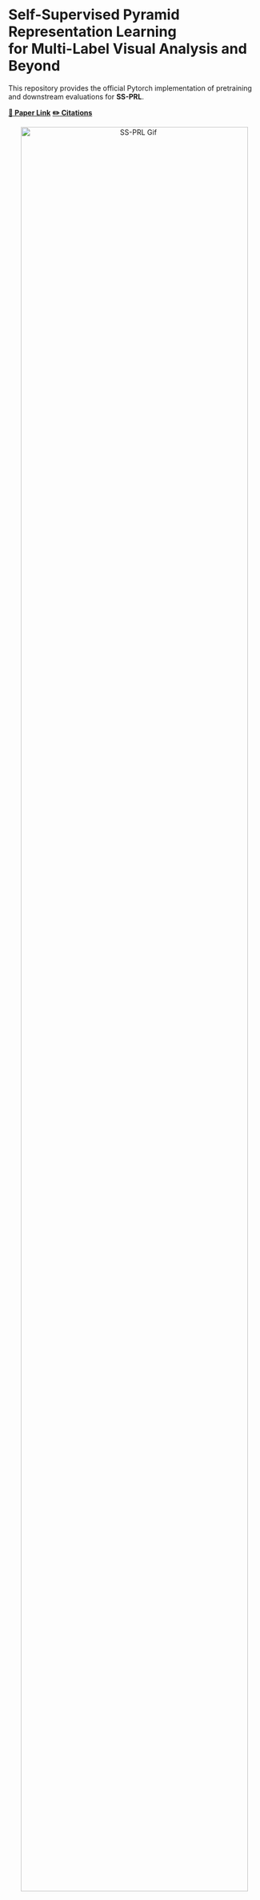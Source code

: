 # Self-Supervised Pyramid Representation Learning <br>for Multi-Label Visual Analysis and Beyond

   This repository provides the official Pytorch implementation of pretraining and downstream evaluations for **SS-PRL**.
   
   [**:paperclip: Paper Link**](#citations)
   [**:pencil2: Citations**](#citations)
   
   <div align="center">
  <img width="95%" alt="SS-PRL Gif" src="https://github.com/WesleyHsieh0806/SS-PRL/blob/master/GIF/Framework%20Gif.gif">
   </div>
   
   * **Learning of Patch-Based Pyramid Representation**
   * **Cross-Scale Patch-Level Correlation Learning with Correlation Learners**

---


  <h2> Table of Contents</h2>
  <ul>
    <li>
      <a href="#books-prepare-dataset">Prepare Dataset</a>
      <ul>
        <!-- <li><a href="#built-with">Built With</a></li> -->
      </ul>
    </li>
    <li>
      <a href="#running-usage---training">Usage</a>
    </li>
    <li>
      <a href="#bicyclist-downstream-tasks">Downstream tasks</a>
    </li>
    <li>
      <a href="#citations">Citations</a>
    </li>
  </ul>



---

## :books: Prepare Dataset
   Please refer to [Pretrained_Dataset](./Pretrained_Dataset.md) and [Downstream Tasks](#bicyclist-downstream-tasks) for further details.
   
   | Tasks | Datasets:point_down: |
   | - | - | 
   | Pre-Training | [ImageNet](https://image-net.org/index.php) <br> [COCO](https://cocodataset.org/#home) |
   | Downstream | [Pascal VOC](http://host.robots.ox.ac.uk/pascal/VOC/) <br> [COCO](https://cocodataset.org/#home) |

## :running: Usage - Training
### Requirements
- Python 3.6
- [PyTorch](http://pytorch.org) = 1.4.0
- torchvision = 0.5.0
- CUDA 10.1 (Check with nvcc --version)
- [Apex 0.1](https://github.com/NVIDIA/apex) ([Installation](https://github.com/facebookresearch/swav/issues/18#issuecomment-748123838))
- scipy, pandas, numpy
   
``` bash
conda install pytorch==1.4.0 torchvision==0.5.0 cudatoolkit=10.1 -c pytorch

git clone "https://github.com/NVIDIA/apex"
cd apex
git checkout 4a1aa97e31ca87514e17c3cd3bbc03f4204579d0
python setup.py install --cuda_ext
```
### Training with the [shell script](./SS-PRL/train_SSPRL.sh).
   For further details, take a look at the [source file](./SS-PRL/main_SSPRL.py) | [dataset definition](./SS-PRL/src/localpatch_dataset.py) | [utilities](./SS-PRL/src/utils.py)
   ``` bash
   # Training Checklist:
   # 1. modify the DATASET_PATH and EXPERIMENT_PATH in the script
   # 2. BATCH_PER_GPU denotes the batch size per gpu, while --nproc_per_node denotes the number of gpus
   # 3. modify the parameters
   cd SS-PRL
   bash train_SSPRL.sh
   ```


## :bicyclist: Downstream tasks
1. Download the pretrained models

   We provide the checkpoint files of SS-PRL and other SoTA used in our experiments,
   including
   * [SwAV](https://github.com/facebookresearch/swav)
   * [MoCo](https://github.com/facebookresearch/moco)
   * [DenseCL](https://github.com/WXinlong/DenseCL)
   * [BYOL](https://github.com/deepmind/deepmind-research/tree/master/byol)
   * [InsLoc](https://github.com/limbo0000/InstanceLoc)
   * [MaskCo](https://openaccess.thecvf.com/content/ICCV2021/html/Zhao_Self-Supervised_Visual_Representations_Learning_by_Contrastive_Mask_Prediction_ICCV_2021_paper.html)

   ``` bash
   # Download the checkpoints with this command
   bash get_premodels.sh
   ```
2. Transferring to Multi-Label Visual Analysis tasks:

   Please Refer to Readme files for [Classification](./benchmarks/classification), [Object-Detection](./benchmarks/detection), and [Semantic Segmentation](https://github.com/WesleyHsieh0806/SS-PRL/tree/master/benchmarks/Segmentation) tasks.

## Citations
``` bash
Coming Soon
```
